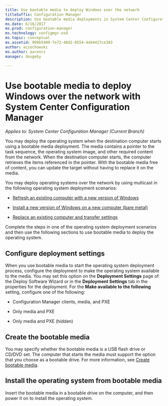 ```yaml
---
title: Use bootable media to deploy Windows over the network
titleSuffix: Configuration Manager
description: Use bootable media deployments in System Center Configuration Manager to deploy the operating system when the destination computer starts.
ms.date: 6/16/2017
ms.prod: configuration-manager
ms.technology: configmgr-osd
ms.topic: conceptual
ms.assetid: 999b5409-7e72-48d2-8554-4d44427ce383
author: aczechowski
ms.author: aaroncz
manager: dougeby

---
```

# Use bootable media to deploy Windows over the network with System Center Configuration Manager

*Applies to: System Center Configuration Manager (Current Branch)*

You may deploy the operating system when the destination computer starts using a bootable media deployment. The media contains a pointer to the task sequence, the operating system image, and other required content from the network. When the destination computer starts, the computer retrieves the items referenced in the pointer. With the bootable media free of content, you can update the target without having to replace it on the media.

You may deploy operating systems over the network by using multicast in the following operating system deployment scenarios:

-   [Refresh an existing computer with a new version of Windows](refresh-an-existing-computer-with-a-new-version-of-windows.md)

-   [Install a new version of Windows on a new computer (bare metal)](install-new-windows-version-new-computer-bare-metal.md)  

-   [Replace an existing computer and transfer settings](replace-an-existing-computer-and-transfer-settings.md)  

Complete the steps in one of the operating system deployment scenarios and then use the following sections to use bootable media to deploy the operating system.  

## Configure deployment settings  
When you use bootable media to start the operating system deployment process, configure the deployment to make the operating system available to the media. You may set this option on the **Deployment Settings** page of the Deploy Software Wizard or in the **Deployment Settings** tab in the properties for the deployment. For the **Make available to the following** setting, configure one of the following:

-   Configuration Manager clients, media, and PXE

-   Only media and PXE

-   Only media and PXE (hidden)

## Create the bootable media
You may specify whether the bootable media is a USB flash drive or CD/DVD set. The computer that starts the media must support the option that you choose as a bootable drive. For more information, see [Create bootable media](create-bootable-media.md).  

##  <a name="BKMK_Deploy"></a> Install the operating system from  bootable media  
Insert the bootable media in a bootable drive on the computer, and then power it on to install the operating system.
